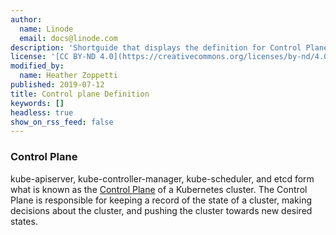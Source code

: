 ```yaml
---
author:
  name: Linode
  email: docs@linode.com
description: 'Shortguide that displays the definition for Control Plane.'
license: '[CC BY-ND 4.0](https://creativecommons.org/licenses/by-nd/4.0)'
modified_by:
  name: Heather Zoppetti
published: 2019-07-12
title: Control plane Definition
keywords: []
headless: true
show_on_rss_feed: false
---
```


### Control Plane

kube-apiserver, kube-controller-manager, kube-scheduler, and etcd form what is known as the [Control Plane](https://kubernetes.io/docs/concepts/#kubernetes-control-plane) of a Kubernetes cluster. The Control Plane is responsible for keeping a record of the state of a cluster, making decisions about the cluster, and pushing the cluster towards new desired states.
